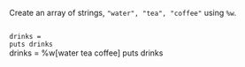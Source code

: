 Create an array of strings, `"water", "tea", "coffee"`
using `%w`.

<codeblock language="ruby" type="exercise" testMode="fixedInput">
<code>
drinks =
puts drinks
</code>

<solution>
drinks = %w[water tea coffee]
puts drinks
</solution>
</codeblock>
